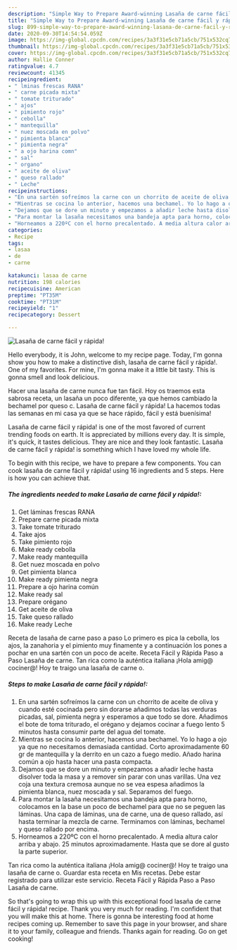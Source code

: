 ```yaml
---
description: "Simple Way to Prepare Award-winning Lasaña de carne fácil y rápida!"
title: "Simple Way to Prepare Award-winning Lasaña de carne fácil y rápida!"
slug: 899-simple-way-to-prepare-award-winning-lasana-de-carne-facil-y-rapida
date: 2020-09-30T14:54:54.059Z
image: https://img-global.cpcdn.com/recipes/3a3f31e5cb71a5cb/751x532cq70/lasana-de-carne-facil-y-rapida-foto-principal.jpg
thumbnail: https://img-global.cpcdn.com/recipes/3a3f31e5cb71a5cb/751x532cq70/lasana-de-carne-facil-y-rapida-foto-principal.jpg
cover: https://img-global.cpcdn.com/recipes/3a3f31e5cb71a5cb/751x532cq70/lasana-de-carne-facil-y-rapida-foto-principal.jpg
author: Hallie Conner
ratingvalue: 4.7
reviewcount: 41345
recipeingredient:
- " lminas frescas RANA"
- " carne picada mixta"
- " tomate triturado"
- " ajos"
- " pimiento rojo"
- " cebolla"
- " mantequilla"
- " nuez moscada en polvo"
- " pimienta blanca"
- " pimienta negra"
- " a ojo harina comn"
- " sal"
- " organo"
- " aceite de oliva"
- " queso rallado"
- " Leche"
recipeinstructions:
- "En una sartén sofreímos la carne con un chorrito de aceite de oliva y cuando esté cocinada pero sin dorarse añadimos todas las verduras picadas, sal, pimienta negra y esperamos a que todo se dore. Añadimos el bote de toma triturado, el orégano y dejamos cocinar a fuego lento 5 minutos hasta consumir parte del agua del tomate."
- "Mientras se cocina lo anterior, hacemos una bechamel. Yo lo hago a ojo ya que no necesitamos demasiada cantidad. Corto aproximadamente 60 gr de mantequilla y la derrito en un cazo a fuego medio. Añado harina común a ojo hasta hacer una pasta compacta."
- "Dejamos que se dore un minuto y empezamos a añadir leche hasta disolver toda la masa y a remover sin parar con unas varillas. Una vez coja una textura cremosa aunque no se vea espesa añadimos la pimienta blanca, nuez moscada y sal. Separamos del fuego."
- "Para montar la lasaña necesitamos una bandeja apta para horno, colocamos en la base un poco de bechamel para que no se peguen las láminas. Una capa de láminas, una de carne, una de queso rallado, así hasta terminar la mezcla de carne. Terminamos con láminas, bechamel y queso rallado por encima."
- "Horneamos a 220ºC con el horno precalentado. A media altura calor arriba y abajo. 25 minutos aproximadamente. Hasta que se dore al gusto la parte superior."
categories:
- Recipe
tags:
- lasaa
- de
- carne

katakunci: lasaa de carne 
nutrition: 198 calories
recipecuisine: American
preptime: "PT35M"
cooktime: "PT31M"
recipeyield: "1"
recipecategory: Dessert

---
```



![Lasaña de carne fácil y rápida!](https://img-global.cpcdn.com/recipes/3a3f31e5cb71a5cb/751x532cq70/lasana-de-carne-facil-y-rapida-foto-principal.jpg)

Hello everybody, it is John, welcome to my recipe page. Today, I'm gonna show you how to make a distinctive dish, lasaña de carne fácil y rápida!. One of my favorites. For mine, I'm gonna make it a little bit tasty. This is gonna smell and look delicious.

Hacer una lasaña de carne nunca fue tan fácil. Hoy os traemos esta sabrosa receta, un lasaña un poco diferente, ya que hemos cambiado la bechamel por queso c. Lasaña de carne fácil y rápida! La hacemos todas las semanas en mi casa ya que se hace rápido, fácil y está buenísima!

Lasaña de carne fácil y rápida! is one of the most favored of current trending foods on earth. It is appreciated by millions every day. It is simple, it's quick, it tastes delicious. They are nice and they look fantastic. Lasaña de carne fácil y rápida! is something which I have loved my whole life.


To begin with this recipe, we have to prepare a few components. You can cook lasaña de carne fácil y rápida! using 16 ingredients and 5 steps. Here is how you can achieve that.

<!--inarticleads1-->

##### The ingredients needed to make Lasaña de carne fácil y rápida!:

1. Get  láminas frescas RANA
1. Prepare  carne picada mixta
1. Take  tomate triturado
1. Take  ajos
1. Take  pimiento rojo
1. Make ready  cebolla
1. Make ready  mantequilla
1. Get  nuez moscada en polvo
1. Get  pimienta blanca
1. Make ready  pimienta negra
1. Prepare  a ojo harina común
1. Make ready  sal
1. Prepare  orégano
1. Get  aceite de oliva
1. Take  queso rallado
1. Make ready  Leche


Receta de lasaña de carne paso a paso Lo primero es pica la cebolla, los ajos, la zanahoria y el pimiento muy finamente y a continuación los pones a pochar en una sartén con un poco de aceite. Receta Fácil y Rápida Paso a Paso Lasaña de carne. Tan rica como la auténtica italiana ¡Hola amig@ cociner@! Hoy te traigo una lasaña de carne o. 

<!--inarticleads2-->

##### Steps to make Lasaña de carne fácil y rápida!:

1. En una sartén sofreímos la carne con un chorrito de aceite de oliva y cuando esté cocinada pero sin dorarse añadimos todas las verduras picadas, sal, pimienta negra y esperamos a que todo se dore. Añadimos el bote de toma triturado, el orégano y dejamos cocinar a fuego lento 5 minutos hasta consumir parte del agua del tomate.
1. Mientras se cocina lo anterior, hacemos una bechamel. Yo lo hago a ojo ya que no necesitamos demasiada cantidad. Corto aproximadamente 60 gr de mantequilla y la derrito en un cazo a fuego medio. Añado harina común a ojo hasta hacer una pasta compacta.
1. Dejamos que se dore un minuto y empezamos a añadir leche hasta disolver toda la masa y a remover sin parar con unas varillas. Una vez coja una textura cremosa aunque no se vea espesa añadimos la pimienta blanca, nuez moscada y sal. Separamos del fuego.
1. Para montar la lasaña necesitamos una bandeja apta para horno, colocamos en la base un poco de bechamel para que no se peguen las láminas. Una capa de láminas, una de carne, una de queso rallado, así hasta terminar la mezcla de carne. Terminamos con láminas, bechamel y queso rallado por encima.
1. Horneamos a 220ºC con el horno precalentado. A media altura calor arriba y abajo. 25 minutos aproximadamente. Hasta que se dore al gusto la parte superior.


Tan rica como la auténtica italiana ¡Hola amig@ cociner@! Hoy te traigo una lasaña de carne o. Guardar esta receta en Mis recetas. Debe estar registrado para utilizar este servicio. Receta Fácil y Rápida Paso a Paso Lasaña de carne. 

So that's going to wrap this up with this exceptional food lasaña de carne fácil y rápida! recipe. Thank you very much for reading. I'm confident that you will make this at home. There is gonna be interesting food at home recipes coming up. Remember to save this page in your browser, and share it to your family, colleague and friends. Thanks again for reading. Go on get cooking!
